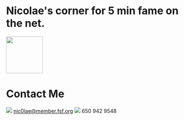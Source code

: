 
# Nicolae's corner for 5 min fame on the net.
<img src="https://github.com/nic0lae/resume/releases/download/profilepic/profilepic.jpg" width="100" height="100" />


# Contact Me
  ![](https://storage.googleapis.com/material-icons/external-assets/v4/icons/svg/ic_email_black_24px.svg) nic0lae@member.fsf.org
  ![](https://storage.googleapis.com/material-icons/external-assets/v4/icons/svg/ic_phone_black_24px.svg) 650 942 9548
